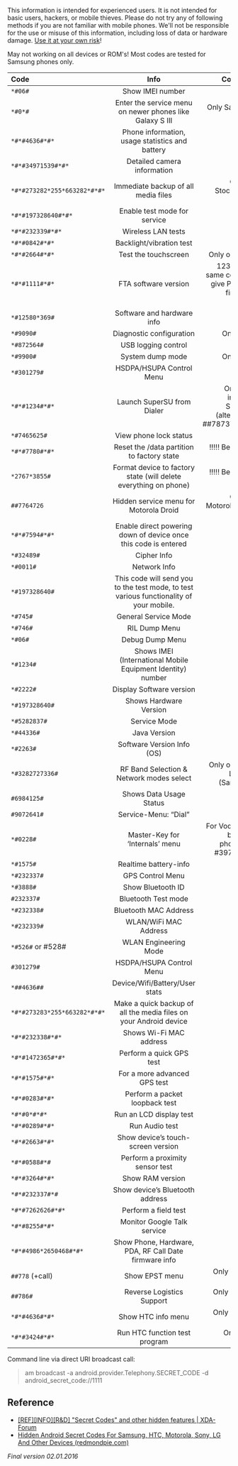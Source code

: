 This information is intended for experienced users. It is not intended for basic users, hackers, or mobile thieves. Please do not try any of following methods if you are not familiar with mobile phones. We'll not be responsible for the use or misuse of this information, including loss of data or hardware damage. <ins>Use it at your own risk</ins>!

May not working on all devices or ROM's! Most codes are tested for Samsung phones only.


| Code | Info | Comment  |
| :--- | :----: | ----: |
| `*#06#` | Show IMEI number | / | 
| `*#0*#` |  Enter the service menu on newer phones like Galaxy S III | Only Samsung phones |
| `*#*#4636#*#*` | Phone information, usage statistics and battery | / | 
| `*#*#34971539#*#*` | Detailed camera information | / | 
| `*#*#273282*255*663282*#*#*` | Immediate backup of all media files | Only on Stock/AOSP ROM's|
| `*#*#197328640#*#*` | Enable test mode for service | / | 
| `*#*#232339#*#*` | Wireless LAN tests | / | 
| `*#*#0842#*#*` | Backlight/vibration test | / | 
| `*#*#2664#*#*` | Test the touchscreen | Only on AOSP |
| `*#*#1111#*#*` | FTA software version | 1234 in the same code will give PDA and firmware version |
| `*#12580*369#` | Software and hardware info | / | 
| `*#9090#` | Diagnostic configuration | Only OEM |
| `*#872564#` | USB logging control | / | 
| `*#9900#` | System dump mode | Only OEM |
| `*#301279#` | HSDPA/HSUPA Control Menu | / | 
| `*#*#1234#*#*` | Launch SuperSU from Dialer | Only with installed SuperSU (alternative: *#*#7873778#*#*) |
| `*#7465625#` | View phone lock status | / | 
| `*#*#7780#*#*` | Reset the /data partition to factory state  | !!!!! Be careful !!!!! |
| `*2767*3855#` | Format device to factory state (will delete everything on phone) | !!!!! Be careful !!!!! |
| `##7764726` | Hidden service menu for Motorola Droid | Only on Motorola Droid phones |
| `*#*#7594#*#*` | Enable direct powering down of device once this code is entered | / | 
| `*#32489#` | Cipher Info | / | 
| `*#0011#` | Network Info | / | 
| `*#197328640#` | This code will send you to the test mode, to test various functionality of your mobile. | / | 
| `*#745#` | General Service Mode | / | 
| `*#746#` | RIL Dump Menu | / | 
| `*#06#`  | Debug Dump Menu | / | 
| `*#1234#`  | Shows IMEI (International Mobile Equipment Identity) number | / | 
| `*#2222#`  | Display Software version | / | 
| `*#197328640#`  | Shows Hardware Version | / | 
| `*#5282837#` | Service Mode | / | 
| `*#44336#` | Java Version | / | 
| `*#2263#` | Software Version Info (OS) | / | 
| `*#3282727336#` | RF Band Selection & Network modes select | Only on Stock Lollipop (Samsung) |
| `#6984125#` | Shows Data Usage Status| / | 
| `#9072641#`  | Service-Menu: “Dial” | / | 
| `*#0228#` | Master-Key for ‘Internals’ menu | For Vodafone-branded phones try #3971258# |
| `*#1575#` | Realtime battery-info | / | 
| `*#232337#` | GPS Control Menu | / | 
| `*#3888#` | Show Bluetooth ID | / | 
| `#232337#`  | Bluetooth Test mode | / | 
| `*#232338#` | Bluetooth MAC Address | / | 
| `*#232339#` | WLAN/WiFi MAC Address | / | 
| `*#526#` or #528# | WLAN Engineering Mode | / | 
| `#301279#` | HSDPA/HSUPA Control Menu | / | 
| `*##4636##` | Device/Wifi/Battery/User stats | / | 
| `*#*#273283*255*663282*#*#*` | Make a quick backup of all the media files on your Android device | / | 
| `*#*#232338#*#*` | Shows Wi-Fi MAC address | / | 
| `*#*#1472365#*#*` | Perform a quick GPS test | / | 
| `*#*#1575#*#*` | For a more advanced GPS test | / | 
| `*#*#0283#*#*` | Perform a packet loopback test | / | 
| `*#*#0*#*#*` | Run an LCD display test | / | 
| `*#*#0289#*#*` | Run Audio test | / | 
| `*#*#2663#*#*` | Show device’s touch-screen version | / | 
| `*#*#0588#*#` | Perform a proximity sensor test | / | 
| `*#*#3264#*#*` | Show RAM version | / | 
| `*#*#232337#*#` | Show device’s Bluetooth address | / | 
| `*#*#7262626#*#*` | Perform a field test | / | 
| `*#*#8255#*#*` | Monitor Google Talk service | / | 
| `*#*#4986*2650468#*#*` | Show Phone, Hardware, PDA, RF Call Date firmware info | / | 
| `##778` (+call) | Show EPST menu | Only on HTC phones |
| `##786#` | Reverse Logistics Support | Only on HTC phones |
| `*#*#4636#*#*` | Show HTC info menu | Only on HTC phones |
| `*#*#3424#*#*` | Run HTC function test program | Only HTC phones |


Command line via direct URI broadcast call: <br>
> am broadcast -a android.provider.Telephony.SECRET_CODE -d android_secret_code://1111


## Reference
* [[REF][INFO][R&D] "Secret Codes" and other hidden features | XDA-Forum](http://forum.xda-developers.com/showthread.php?t=1687249)
* [Hidden Android Secret Codes For Samsung, HTC, Motorola, Sony, LG And Other Devices (redmondpie.com)](http://www.redmondpie.com/hidden-android-secret-codes-for-samsung-htc-motorola-sony-lg-and-other-devices/#)

_Final version 02.01.2016_